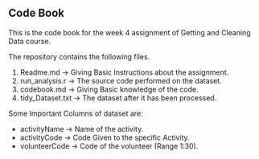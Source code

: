 ## Code Book

This is the code book for the week 4 assignment of Getting and Cleaning Data course.

The repository contains the following files.
1. Readme.md -> Giving Basic Instructions about the assignment.
2. run_analysis.r -> The source code performed on the dataset.
3. codebook.md -> Giving Basic knowledge of the code.
4. tidy_Dataset.txt -> The dataset after it has been processed.

Some Important Columns of dataset are:
- activityName -> Name of the activity.
- activityCode -> Code Given to the specific Activity.
- volunteerCode -> Code of the volunteer (Range 1:30).
